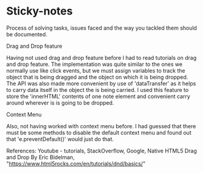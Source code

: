 # Sticky-notes

Process of solving tasks, issues faced and the way you tackled them should be documented.

Drag and Drop feature

Having not used drag and drop feature before I had to read tutorials on drag and drop feature. The implementation was quite similar to the ones we normally use like click events, but we must assign variables to track the object that is being dragged and the object on which it is being dropped. The API was also made more convenient by use of 'dataTransfer' as it helps to carry data itself in the object the is being carried. I used this feature to store the 'innerHTML' contents of one note element and convenient carry around wherever is is going to be dropped.

Context Menu

Also, not having worked with context menu before. I had guessed that there must be some methods to disable the default context menu and found out that 'e.preventDefault()' would just do that.  



References:
Youtube - tutorials,
StackOverflow,
Google,
Native HTML5 Drag and Drop By Eric Bidelman, "https://www.html5rocks.com/en/tutorials/dnd/basics/"
